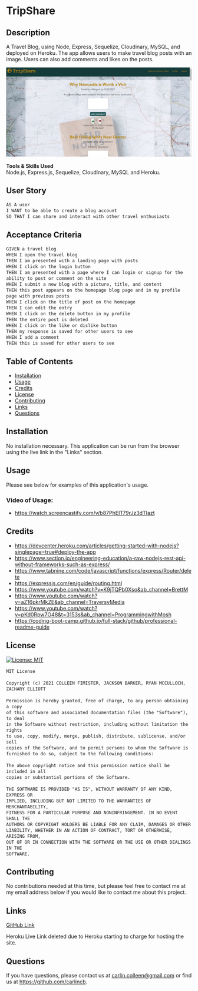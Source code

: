 # TripShare

## Description

A Travel Blog, using Node, Express, Sequelize, Cloudinary, MySQL, and deployed on Heroku. The app allows users to make travel blog posts with an image. Users can also add comments and likes on the posts.

![Image of the main page of the website showing a blog post.](./public/images/tripshare-image.png)

**Tools & Skills Used**<br>
Node.js, Express.js, Sequelize, Cloudinary, MySQL and Heroku.

## User Story

```
AS A user
I WANT to be able to create a blog account 
SO THAT I can share and interact with other travel enthusiasts
```

## Acceptance Criteria

```
GIVEN a travel blog
WHEN I open the travel blog
THEN I am presented with a landing page with posts
WHEN I click on the login button
THEN I am presented with a page where I can login or signup for the ability to post or comment on the site
WHEN I submit a new blog with a picture, title, and content
THEN this post appears on the homepage blog page and in my profile page with previous posts
WHEN I click on the title of post on the homepage
THEN I can edit the entry
WHEN I click on the delete button in my profile
THEN the entire post is deleted
WHEN I click on the like or dislike button
THEN my response is saved for other users to see
WHEN I add a comment 
THEN this is saved for other users to see
```

## Table of Contents

- [Installation](#installation)
- [Usage](#usage)
- [Credits](#credits)
- [License](#license)
- [Contributing](#contributing)
- [Links](#links)
- [Questions](#questions)

## Installation

No installation necessary. This application can be run from the browser using the live link in the "Links" section.

## Usage

Please see below for examples of this application's usage.

### Video of Usage:

- https://watch.screencastify.com/v/b87PhEIT79rJz3dTIazt 

## Credits

- https://devcenter.heroku.com/articles/getting-started-with-nodejs?singlepage=true#deploy-the-app
- https://www.section.io/engineering-education/a-raw-nodejs-rest-api-without-frameworks-such-as-express/
- https://www.tabnine.com/code/javascript/functions/express/Router/delete
- https://expressjs.com/en/guide/routing.html
- https://www.youtube.com/watch?v=K9jTQPb0Xso&ab_channel=BrettM
- https://www.youtube.com/watch?v=aZ16pkrMkZE&ab_channel=TraversyMedia
- https://www.youtube.com/watch?v=pKd0Rpw7O48&t=3153s&ab_channel=ProgrammingwithMosh
- https://coding-boot-camp.github.io/full-stack/github/professional-readme-guide

## License

[![License: MIT](https://img.shields.io/badge/License-MIT-yellow.svg)](https://opensource.org/licenses/MIT)<br/>

    MIT License

    Copyright (c) 2021 COLLEEN FIMISTER, JACKSON BARKER, RYAN MCCULLOCH, ZACHARY ELLIOTT

    Permission is hereby granted, free of charge, to any person obtaining a copy
    of this software and associated documentation files (the "Software"), to deal
    in the Software without restriction, including without limitation the rights
    to use, copy, modify, merge, publish, distribute, sublicense, and/or sell
    copies of the Software, and to permit persons to whom the Software is
    furnished to do so, subject to the following conditions:

    The above copyright notice and this permission notice shall be included in all
    copies or substantial portions of the Software.

    THE SOFTWARE IS PROVIDED "AS IS", WITHOUT WARRANTY OF ANY KIND, EXPRESS OR
    IMPLIED, INCLUDING BUT NOT LIMITED TO THE WARRANTIES OF MERCHANTABILITY,
    FITNESS FOR A PARTICULAR PURPOSE AND NONINFRINGEMENT. IN NO EVENT SHALL THE
    AUTHORS OR COPYRIGHT HOLDERS BE LIABLE FOR ANY CLAIM, DAMAGES OR OTHER
    LIABILITY, WHETHER IN AN ACTION OF CONTRACT, TORT OR OTHERWISE, ARISING FROM,
    OUT OF OR IN CONNECTION WITH THE SOFTWARE OR THE USE OR OTHER DEALINGS IN THE
    SOFTWARE.

## Contributing

No contributions needed at this time, but please feel free to contact me at my email address below if you would like to contact me about this project.


## Links

[GitHub Link](https://github.com/carlincb/TripShare)

Heroku Live Link deleted due to Heroku starting to charge for hosting the site.

## Questions

If you have questions, please contact us at carlin.colleen@gmail.com or find us at https://github.com/carlincb.
